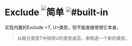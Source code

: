 <h1>Exclude <img src="https://img.shields.io/badge/-%E7%AE%80%E5%8D%95-7aad0c" alt="简单"/> <img src="https://img.shields.io/badge/-%23built--in-999" alt="#built-in"/></h1>

实现内置的Exclude <T, U>类型，但不能直接使用它本身。
>从联合类型T中排除U的类型成员，来构造一个新的类型。
